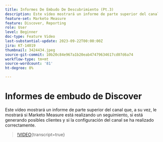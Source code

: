 ```yaml
---
title: Informes De Embudo De Descubrimiento (Pt.3)
description: Este vídeo mostrará un informe de parte superior del canal que, a su vez, le mostrará si Marketo Measure está realizando un seguimiento, si está generando posibles clientes y si la configuración del canal se ha realizado correctamente.
feature-set: Marketo Measure
feature: Discover, Reporting
role: User
level: Beginner
doc-type: Feature Video
last-substantial-update: 2023-09-22T00:00:00Z
jira: KT-14019
thumbnail: 3424434.jpeg
source-git-commit: 10b20c84e967a1b20eab47479634617cd07d6a74
workflow-type: tm+mt
source-wordcount: '81'
ht-degree: 0%

---
```



# Informes de embudo de Discover

Este vídeo mostrará un informe de parte superior del canal que, a su vez, le mostrará si Marketo Measure está realizando un seguimiento, si está generando posibles clientes y si la configuración del canal se ha realizado correctamente.

>[!VIDEO](https://video.tv.adobe.com/v/3424434/?learn=on){transcript=true}
